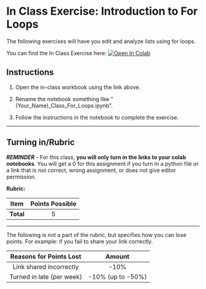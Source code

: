 # In Class Exercise: Introduction to For Loops

The following exercises will have you edit and analyze lists using for loops. 

You can find the In Class Exercise here: <a href="https://colab.research.google.com/github/byu-cce270/content/blob/main/docs/unit2/01_for_loops_into_functions/(Starter_Workbook)_Class_For_Loops.ipynb" target="_blank"><img src="https://colab.research.google.com/assets/colab-badge.svg" alt="Open In Colab"/></a>

## Instructions

1. Open the in-class workbook using the link above.

2. Rename the notebook something like "(Your_Name)_Class_For_Loops.ipynb".

3. Follow the instructions in the notebook to complete the exercise.

---
			
## Turning in/Rubric

**_REMINDER_** - For this class, **you will only turn in the links to your colab notebooks**. You will get a 0 for this assignment if you turn in a python file or a link that is not correct, wrong assignment, or does not give editor permission.

**Rubric:**

|                      Item                      | Points Possible |
|:----------------------------------------------:|:---------------:|
| <div style="text-align: right">**Total**</div> |        5        |

---

The following is not a part of the rubric, but specifies how you can lose points. For example: if you fail to share your link correctly.

| **Reasons for Points Lost** |    **Amount**     |  
|:---------------------------:|:-----------------:|
|   Link shared incorrectly   |       -10%        |
|  Turned in late (per week)  | -10% (up to -50%) |